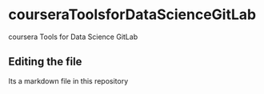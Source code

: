 # courseraToolsforDataScienceGitLab
coursera Tools for Data Science GitLab

## Editing the file

Its a markdown file in this repository

